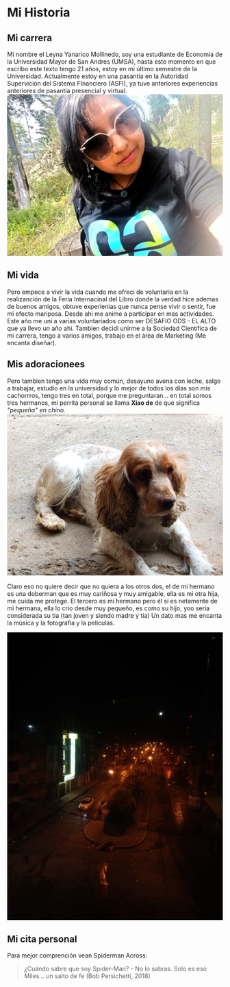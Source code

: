 # Mi Historia
## Mi carrera
Mi nombre el Leyna Yanarico Mollinedo, soy una estudiante de Economia de la Universidad Mayor de San Andres (UMSA), hasta este momento en que escribo este texto tengo 21 años, estoy en mi último semestre de la Universidad. 
Actualmente estoy en una pasantia en la Autoridad Supervición del Sistema FInanciero (ASFI), ya tuve anteriores experiencias anteriores de pasantia presencial y virtual.
![Imagen de mi](./mi_foto.jpg)

## Mi vida 
Pero empece a vivir la vida cuando me ofreci de voluntaria en la realizanción de la Feria Internacinal del Libro donde la verdad hice ademas de buenos amigos, obtuve experienias que nunca pense vivir o sentir, fue mi efecto mariposa. Desde ahi me anime a participar en  mas actividades. Este año me uni a varias voluntariados como ser DESAFIO ODS - EL ALTO que ya llevo un año ahi. Tambien decidi unirme a la Sociedad Cientifica de mi carrera, tengo a varios amigos, trabajo en el área de Marketing (Me encanta diseñar). 
## Mis adoracionees
Pero tambien tengo una vida muy común, desayuno avena con leche, salgo a trabajar, estudio en la universidad y lo mejor de todos los dias son mis cachorrros, tengo tres en total, porque me preguntaran... en total somos tres hermanos, mi perrita personal se llama **Xiao de** de que significa *"pequeña" en chino.*
![Imagen de mi perrita](./mi_perrita.jpg)

Claro eso no quiere decir que no quiera a los otros dos, el de mi hermano es una doberman que es muy cariñosa y muy amigable, ella es mi otra hija, me cuida me protege. El tercero es mi hermano pero él si es netamente de mi hermana, ella lo crio desde muy pequeño, es como su hijo, yoo seria considerada su tia (tan joven y siendo madre y tia)
Un dato mas me encanta la música y la fotografia y la peliculas.

![Imagen de mi autoria](./Foto.jpg)

## Mi cita personal
Para mejor comprención vean Spiderman Across: 
> ¿Cuándo sabre que soy Spider-Man? - No lo sabras.
 Solo es eso Miles... un salto de fe (Bob Persichetti, 2018)